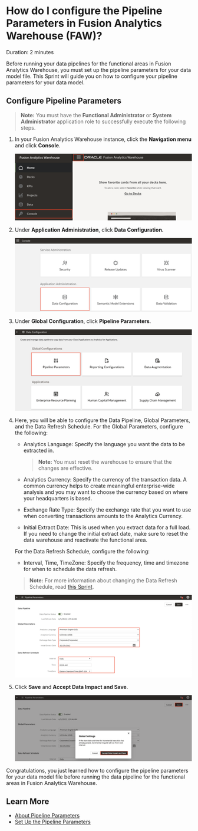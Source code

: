 # How do I configure the Pipeline Parameters in Fusion Analytics Warehouse (FAW)?
Duration: 2 minutes

Before running your data pipelines for the functional areas in Fusion Analytics Warehouse, you must set up the pipeline parameters for your data model file. This Sprint will guide you on how to configure your pipeline parameters for your data model.

## Configure Pipeline Parameters
>**Note:** You must have the **Functional Administrator** or **System Administrator** application role to successfully execute the following steps.

1. In your Fusion Analytics Warehouse instance, click the **Navigation menu** and click **Console**.

    ![Console](images/console.png)

2. Under **Application Administration**, click **Data Configuration.**

    ![Data configuration](images/data-config.png)

3. Under **Global Configuration**, click **Pipeline Parameters**.

    ![Pipeline parameters](images/pipeline-params.png)

4. Here, you will be able to configure the Data Pipeline, Global Parameters, and the Data Refresh Schedule. For the Global Parameters, configure the following:


    * Analytics Language: Specify the language you want the data to be extracted in.
        >**Note:** You must reset the warehouse to ensure that the changes are effective.

    * Analytics Currency: Specify the currency of the transaction data. A common currency helps to create meaningful enterprise-wide analysis and you may want to choose the currency based on where your headquarters is based.

    * Exchange Rate Type: Specify the exchange rate that you want to use when converting transactions amounts to the Analytics Currency.

    * Initial Extract Date: This is used when you extract data for a full load. If you need to change the initial extract date, make sure to reset the data warehouse and reactivate the functional area.


    For the Data Refresh Schedule, configure the following:

    * Interval, Time, TimeZone: Specify the frequency, time and timezone for when to schedule the data refresh.

    >**Note:** For more information about changing the Data Refresh Schedule, read [this Sprint](https://apexapps.oracle.com/pls/apex/dbpm/r/livelabs/run-workshop?p210_wid=3213&session=106134135621032).

    ![Global parameters](images/global-params.png)

5. Click **Save** and **Accept Data Impact and Save**.

    ![Save](images/save.png)

Congratulations, you just learned how to configure the pipeline parameters for your data model file before running the data pipeline for the functional areas in Fusion Analytics Warehouse.

## Learn More
* [About Pipeline Parameters](https://docs.oracle.com/en/cloud/saas/analytics/22r2/fawag/pipeline-parameters.html)
* [Set Up the Pipeline Parameters](https://docs.oracle.com/en/cloud/saas/analytics/22r2/fawag/set-pipeline-parameters.html)
